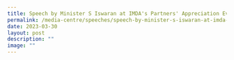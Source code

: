 ```yaml
---
title: Speech by Minister S Iswaran at IMDA's Partners' Appreciation Event
permalink: /media-centre/speeches/speech-by-minister-s-iswaran-at-imda-partners-appreciation-event/
date: 2023-03-30
layout: post
description: ""
image: ""
---
```

